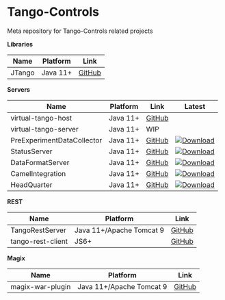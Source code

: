# Tango-Controls

Meta repository for Tango-Controls related projects

**Libraries**

| Name | Platform | Link |
|------|----------|------|
| JTango | Java 11+ | [GitHub](//github.com/waltz-controls/jtango) |

**Servers**

| Name | Platform| Link | Latest |
|------|---------|------|--------|
| virtual-tango-host | Java 11+ | [GitHub](//github.com/waltz-controls/virtual-tango-host) | |
| virtual-tango-server | Java 11+ | WIP | |
| PreExperimentDataCollector   | Java 11+ | [GitHub](https://github.com/waltz-controls/pre-experiment-data-collector) | [![Download](https://img.shields.io/github/release/waltz-controls/pre-experiment-data-collector.svg?style=flat)](https://github.com/waltz-controls/pre-experiment-data-collector/releases/latest)|
| StatusServer   | Java 11+ | [GitHub](https://github.com/waltz-controls/status-server) | [![Download](https://img.shields.io/github/release/waltz-controls/status-server.svg?style=flat)](https://github.com/waltz-controls/status-server/releases/latest)|
| DataFormatServer   | Java 11+ | [GitHub](https://github.com/waltz-controls/data-format-server) | [![Download](https://img.shields.io/github/release/waltz-controls/data-format-server.svg?style=flat)](https://github.com/waltz-controls/data-format-server/releases/latest)|
| CamelIntegration   | Java 11+ | [GitHub](https://github.com/waltz-controls/camel-integration) | [![Download](https://img.shields.io/github/release/waltz-controls/camel-integration.svg?style=flat)](https://github.com/waltz-controls/camel-integration/releases/latest)|
| HeadQuarter   | Java 11+ | [GitHub](https://github.com/waltz-controls/xenv-hq) | [![Download](https://img.shields.io/github/release/waltz-controls/xenv-hq.svg?style=flat)](https://github.com/waltz-controls/xenv-hq/releases/latest)|

**REST**

| Name | Platform | Link |
|------|----------|------|
| TangoRestServer | Java 11+/Apache Tomcat 9 | [GitHub](//github.com/waltz-controls/rest-server) |
| tango-rest-client | JS6+ | [GitHub](//github.com/waltz-controls/tango-rest-client) |

**Magix**

| Name | Platform | Link |
|------|----------|------|
| magix-war-plugin | Java 11+/Apache Tomcat 9 | [GitHub](//github.com/waltz-controls/magix-war-plugin) |

